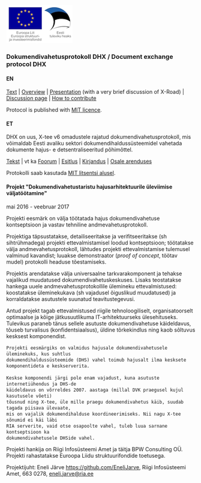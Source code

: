 ![](img/EL_struktuuri-_ja_investeerimisfondid_horisontaalne.jpg)

### Dokumendivahetusprotokoll DHX / Document exchange protocol DHX

#### EN

[Text](Protocol.md) | [Overview](https://github.com/e-gov/DHX/blob/master/files/Overview.md) |  [Presentation](https://github.com/e-gov/DHX/blob/master/files/DHX_EN%20%282%29.pdf) (with a very brief discussion of X-Road) | [Discussion page](https://github.com/e-gov/DHX/issues) | [How to contribute](https://github.com/e-gov/DHX/blob/master/CONTRIBUTING.md)

Protocol is published with [MIT licence](LICENCE.txt).

#### ET

DHX on uus, X-tee v6 omadustele rajatud dokumendivahetusprotokoll, mis võimaldab Eesti avaliku sektori dokumendihaldussüsteemidel vahetada dokumente hajus- e detsentraliseeritud põhimõttel.

[Tekst](https://github.com/e-gov/DHX/blob/master/Protokoll.md) | vt ka [Foorum](https://github.com/e-gov/DHX/issues) | [Esitlus](http://slides.com/priitparmakson/dhx/fullscreen) | [Kirjandus](https://github.com/e-gov/DHX/blob/master/files/Kirjandus.md) | [Osale arenduses](https://github.com/e-gov/DHX/blob/master/CONTRIBUTING.md)

Protokolli saab kasutada [MIT litsentsi alusel](LICENCE.txt).

#### Projekt "Dokumendivahetustaristu hajusarhitektuurile üleviimise väljatöötamine"

mai 2016 - veebruar 2017

Projekti eesmärk on välja töötatada  hajus dokumendivahetuse kontseptsioon ja vastav tehniline andmevahetusprotokoll.

Projektiga täpsustatakse, detailiseeritakse ja verifitseeritakse (sh sihtrühmadega) projekti ettevalmistamisel loodud kontseptsioon; töötatakse välja andmevahetusprotokoll, lähtudes projekti ettevalmistamise tulemusel valminud kavandist;  luuakse demonstraator (_proof of concept_, töötav mudel) protokolli headuse tõestamiseks.

Projektis arendatakse välja universaalne tarkvarakomponent ja tehakse vajalikud muudatused dokumendivahetuskeskuses. Lisaks teostatakse hankega uuele andmevahetusprotokollile ülemineku ettevalmistused:  koostatakse üleminekukava (sh vajadusel õiguslikud muudatused) ja korraldatakse asutustele suunatud teavitustegevusi.

Antud projekt tagab ettevalmistused riigile tehnoloogiliselt, organisatoorselt optimaalse ja kõige jätkusuutlikuma IT-arhitektuurseks ülesehituseks. Tulevikus paraneb tänus sellele asutuste dokumendivahetuse käideldavus, tõuseb turvalisus (konfidentsiaalsus), üldine tõrkekindlus ning kaob sõltuvus kesksest komponendist.

  ```
  Projekti eesmärgiks on valmidus hajusale dokumendivahetusele üleminekuks, kus suhtlus 
  dokumendihaldussüsteemide (DHS) vahel toimub hajusalt ilma kesksete komponentideta e keskserverita.
  
  Keskse komponendi järgi pole enam vajadust, kuna asutuste internetiühendus ja DHS-de 
  käideldavus on võrreldes 2007. aastaga (millal DVK praegusel kujul kasutusele võeti)
  tõusnud ning X-tee, üle mille praegu dokumendivahetus käib, suudab tagada piisava ülevaate,
  mis on vajalik dokumendihalduse koordineerimiseks. Nii nagu X-tee sõnumid ei käi läbi
  RIA serverite, vaid otse osapoolte vahel, tuleb luua sarnane kontseptsioon ka 
  dokumendivahetusele DHSide vahel.
  ```

Projekti hankija on Riigi Infosüsteemi Amet ja täitja BPW Consulting OÜ. Projekti rahastatakse Euroopa Liidu struktuurifondide toetusega.

Projektijuht: Eneli Järve https://github.com/EneliJarve, Riigi Infosüsteemi Amet, 663 0278, eneli.jarve@ria.ee
